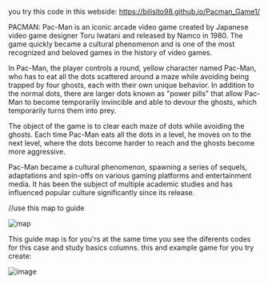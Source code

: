 you try this code in this webside: https://bilisito98.github.io/Pacman_Game1/

PACMAN:
Pac-Man is an iconic arcade video game created by Japanese video game designer
Toru Iwatani and released by Namco in 1980. The game quickly became a cultural 
phenomenon and is one of the most recognized and beloved games in the history of video games.

In Pac-Man, the player controls a round, yellow character named Pac-Man, who has to eat all the dots scattered around a maze while
avoiding being trapped by four ghosts, each with their own unique behavior. In addition to the normal dots, there are larger dots known as 
"power pills" that allow Pac-Man to become temporarily invincible and able to devour the ghosts, which temporarily turns them into prey.

The object of the game is to clear each maze of dots while avoiding the ghosts. Each time Pac-Man eats all the dots in a level, he moves on to 
the next level, where the dots become harder to reach and the ghosts become more aggressive.

Pac-Man became a cultural phenomenon, spawning a series of sequels, adaptations and spin-offs on various gaming platforms and 
entertainment media. It has been the subject of multiple academic studies and has influenced popular culture significantly since its release.




//use this map to guide

![map](https://github.com/bilisito98/Pacman_Game1/assets/102624868/cd724c43-173d-42da-a029-c8612a31b6e9)



This guide map is for you'rs at the same time you see the diferents codes for this case and study basics columns.
this and example game for you try create:

![image](https://github.com/bilisito98/Pacman_Game1/assets/102624868/a56f741d-f8da-449c-952f-aa5ac5409e9d)

